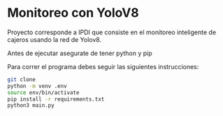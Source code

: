 # Monitoreo con YoloV8

Proyecto corresponde a IPDI que consiste en el monitoreo inteligente de cajeros usando la red de Yolov8.

Antes de ejecutar asegurate de tener python y pip

Para correr el programa debes seguir las siguientes instrucciones:


```sh
git clone
python -m venv .env
source env/bin/activate
pip install -r requirements.txt
python3 main.py
```

